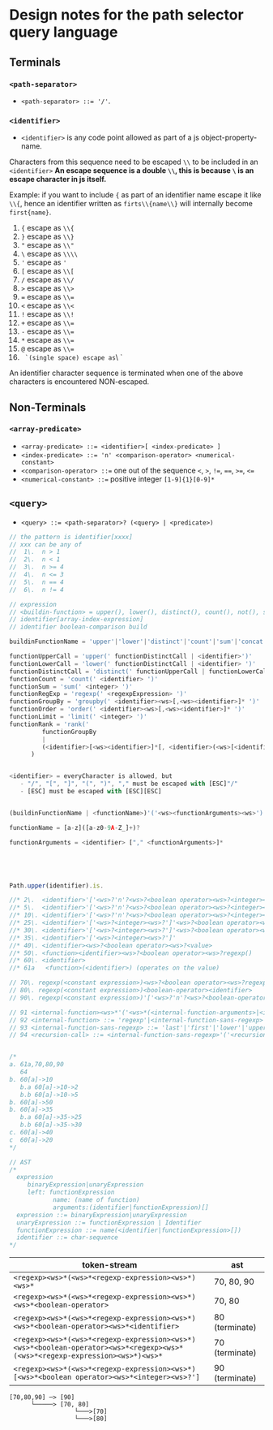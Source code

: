 # Design notes for the path selector query language

## Terminals

### `<path-separator>`

- `<path-separator> ::= '/'`.

### `<identifier>`

- `<identifier>` is any code point allowed as part of a js object-property-name.

Characters from this sequence need to be escaped `\\` to be included in an `<identifier>` **An escape sequence is a double `\\`, this is because `\` is an escape character in js itself.**

Example: if you want to include `{` as part of an identifier name escape it like `\\{`, hence an identifier written as `firts\\{name\\}` will internally become `first{name}`.

1. `{` escape as `\\{`
2. `}` escape as `\\}`
3. `"` escape as `\\"`
4. `\` escape as `\\\\`
5. `'` escape as `'`
6. `[` escape as `\\[`
7. `/` escape as `\\/`
8. `>` escape as `\\>`
9. `=` escape as `\\=`
10. `<` escape as `\\<`
11. `!` escape as `\\!`
12. `+` escape as `\\=`
13. `-` escape as `\\=`
14. `*` escape as `\\=`
15. `@` escape as `\\=`
16. `` `(single space) escape as``\ `

An identifier character sequence is terminated when one of the above characters is encountered NON-escaped.

## Non-Terminals

### `<array-predicate>`

- `<array-predicate> ::= <identifier>[ <index-predicate> ]`
- `<index-predicate> ::= 'n' <comparison-operator> <numerical-constant>`
- `<comparison-operator> ::=` one out of the sequence `<`, `>`, `!=`, `==`, `>=`, `<=`
- `<numerical-constant> ::=` positive integer `[1-9]{1}[0-9]*`

## `<query>`

- `<query> ::= <path-separator>? (<query> | <predicate>)`

```javascript
// the pattern is identifier[xxxx]
// xxx can be any of
//  1\.  n > 1
//  2\.  n < 1
//  3\.  n >= 4
//  4\.  n <= 3
//  5\.  n == 4
//  6\.  n != 4

// expression
// <buildin-function> = upper(), lower(), distinct(), count(), not(), sum(), concat(), subpath(), startsWith(identifier), root(), regexp(), vb, in c()
// identifier[array-index-expression]
// identifier boolean-comparison build

buildinFunctionName = 'upper'|'lower'|'distinct'|'count'|'sum'|'concat'|'regexp'|'groupby'|'order'|'limit'| 'rank'|'date2julian'|'julian2date'|'in'|'notIn'

functionUpperCall = 'upper(' functionDistinctCall | <identifier>')'
functionLowerCall = 'lower(' functionDistinctCall | <identifier> ')'
functionDistinctCall = 'distinct(' functionUpperCall | functionLowerCall  | <identifier> ')'
functionCount = 'count(' <identifier> ')'
functionSum = 'sum(' <integer> ')'
functionRegExp = 'regexp(' <regexpExpression> ')'
functionGroupBy = 'groupby(' <identifier><ws>[,<ws><identifier>]* ')'
functionOrder = 'order(' <identifier><ws>[,<ws><identifier>]* ')'
functionLimit = 'limit(' <integer> ')'
functionRank = 'rank('
         functionGroupBy
         |
         (<identifier>[<ws><identifier>]*[, <identifier>(<ws>[<identifier>]*)
      )


<identifier> = everyCharacter is allowed, but
   - "/", "[", "]", "(", ")", "," must be escaped with [ESC]"/"
   - [ESC] must be escaped with [ESC][ESC]


(buildinFunctionName | <functionName>)'('<ws><functionArguments><ws>')'

functionName = [a-z]([a-z0-9A-Z_]+)?

functionArguments = <identifier> ["," <functionArguments>]*





Path.upper(identifier).is.

//* 2\.  <identifier>'['<ws>?'n'?<ws>?<boolean operator><ws>?<integer><ws>?']<ws>?<boolean operator><ws>?<regexp>'
//* 5\.  <identifier>'['<ws>?'n'?<ws>?<boolean operator><ws>?<integer><ws>?']<ws>?<boolean operator><ws>?<value>'
//* 10\. <identifier>'['<ws>?'n'?<ws>?<boolean operator><ws>?<integer><ws>?']'
//* 25\. <identifier>'['<ws>?<integer><ws>?']'<ws>?<boolean operator><ws>?<regexp>
//* 30\. <identifier>'['<ws>?<integer><ws>?']'<ws>?<boolean operator><ws>?<value>
//* 35\. <identifier>'['<ws>?<integer><ws>?']'
//* 40\. <identifier><ws>?<boolean operator><ws>?<value>
//* 50\. <function><identifier><ws>?<boolean operator><ws>?regexp()
//* 60\. <identifier>
//* 61a   <function>(<identifier>) (operates on the value)

// 70\. regexp(<constant expression>)<ws>?<boolean operator><ws>?regexp()
// 80\. regexp(<constant expression>)<boolean-operator><identifier>
// 90\. regexp(<constant expression>)'['<ws>?'n'?<ws>?<boolean-operator><ws>?<integer><ws>?']' (only if the regexp selects a an array node)

// 91 <internal-function><ws>*'('<ws>*(<internal-function-arguments>|<identifier>)<ws>*')'<ws>*
// 92 <internal-function> ::= 'regexp'|<internal-function-sans-regexp>
// 93 <internal-function-sans-regexp> ::= 'last'|'first'|'lower'|'upper'
// 94 <recursion-call> ::= <internal-function-sans-regexp>'('<recursion-call>|<internal-function-arguments>|<identifier>')' 


/*
a. 61a,70,80,90
   64
b. 60[a]->10
   b.a 60[a]->10->2
   b.b 60[a]->10->5
b. 60[a]->50
b. 60[a]->35
   b.a 60[a]->35->25
   b.b 60[a]->35->30
c. 60[a]->40
c  60[a]->20
*/

// AST
/*
  expression
     binaryExpression|unaryExpression
     left: functionExpression
            name: (name of function)
            arguments:(identifier|functionExpression)[]
  expression ::= binaryExpression|unaryExpression
  unaryExpression ::= functionExpression | Identifier
  functionExpression ::= name(<identifier|functionExpression>[])
  identifier ::= char-sequence 
*/
```

token-stream                                                                                                                | ast
--------------------------------------------------------------------------------------------------------------------------- | ---------------
`<regexp><ws>*(<ws>*<regexp-expression><ws>*)<ws>*`                                                                         | 70, 80, 90
`<regexp><ws>*(<ws>*<regexp-expression><ws>*)<ws>*<boolean-operator>`                                                       | 70, 80
`<regexp><ws>*(<ws>*<regexp-expression><ws>*)<ws>*<boolean-operator><ws>*<identifier>`                                      | 80 (terminate)
`<regexp><ws>*(<ws>*<regexp-expression><ws>*)<ws>*<boolean-operator><ws>*<regexp><ws>*(<ws>*<regexp-expression><ws>*)<ws>*` | 70 (terminate)
`<regexp><ws>*(<ws>*<regexp-expression><ws>*)[<ws>*<boolean operator><ws>*<integer><ws>?']`                                 | 90 (terminate)

```graph
[70,80,90] ─> [90]
      └─────> [70, 80]
                  └───>[70]
                  └───>[80]
```
